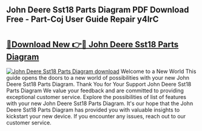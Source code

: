 ## John Deere Sst18 Parts Diagram PDF Download Free - Part-Coj User Guide Repair y4lrC

# <h2><a href="http://dft478h.blite.top/?on=John+Deere+Sst18+Parts+Diagram">🔗Download New 👉🔴 John Deere Sst18 Parts Diagram</a></h2>

[![John Deere Sst18 Parts Diagram download](https://i.imgur.com/lujVjoI.png)](http://dft478h.blite.top/?on=John+Deere+Sst18+Parts+Diagram)
Welcome to a New World This guide opens the doors to a new world of possibilities with your new John Deere Sst18 Parts Diagram. Thank You for Your Support John Deere Sst18 Parts Diagram We value your feedback and are committed to providing exceptional customer service. Explore the possibilities of list of features with your new John Deere Sst18 Parts Diagram. It's our hope that the John Deere Sst18 Parts Diagram has provided you with valuable insights to kickstart your new device. If you encounter any issues, reach out to our customer service.
